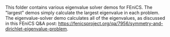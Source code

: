 This folder contains various eigenvalue solver demos for FEniCS. The "largest" demos simply calculate the largest eigenvalue in each problem. The eigenvalue-solver demo calculates all of the eigenvalues, as discussed in this FEniCS Q&A post: https://fenicsproject.org/qa/7956/symmetry-and-dirichlet-eigenvalue-problem.
